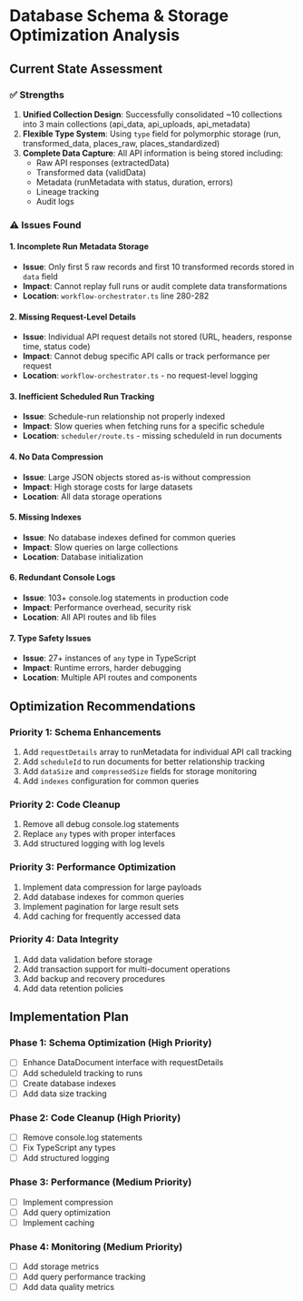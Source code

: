 # Database Schema & Storage Optimization Analysis

## Current State Assessment

### ✅ Strengths
1. **Unified Collection Design**: Successfully consolidated ~10 collections into 3 main collections (api_data, api_uploads, api_metadata)
2. **Flexible Type System**: Using `type` field for polymorphic storage (run, transformed_data, places_raw, places_standardized)
3. **Complete Data Capture**: All API information is being stored including:
   - Raw API responses (extractedData)
   - Transformed data (validData)
   - Metadata (runMetadata with status, duration, errors)
   - Lineage tracking
   - Audit logs

### ⚠️ Issues Found

#### 1. **Incomplete Run Metadata Storage**
- **Issue**: Only first 5 raw records and first 10 transformed records stored in `data` field
- **Impact**: Cannot replay full runs or audit complete data transformations
- **Location**: `workflow-orchestrator.ts` line 280-282

#### 2. **Missing Request-Level Details**
- **Issue**: Individual API request details not stored (URL, headers, response time, status code)
- **Impact**: Cannot debug specific API calls or track performance per request
- **Location**: `workflow-orchestrator.ts` - no request-level logging

#### 3. **Inefficient Scheduled Run Tracking**
- **Issue**: Schedule-run relationship not properly indexed
- **Impact**: Slow queries when fetching runs for a specific schedule
- **Location**: `scheduler/route.ts` - missing scheduleId in run documents

#### 4. **No Data Compression**
- **Issue**: Large JSON objects stored as-is without compression
- **Impact**: High storage costs for large datasets
- **Location**: All data storage operations

#### 5. **Missing Indexes**
- **Issue**: No database indexes defined for common queries
- **Impact**: Slow queries on large collections
- **Location**: Database initialization

#### 6. **Redundant Console Logs**
- **Issue**: 103+ console.log statements in production code
- **Impact**: Performance overhead, security risk
- **Location**: All API routes and lib files

#### 7. **Type Safety Issues**
- **Issue**: 27+ instances of `any` type in TypeScript
- **Impact**: Runtime errors, harder debugging
- **Location**: Multiple API routes and components

## Optimization Recommendations

### Priority 1: Schema Enhancements
1. Add `requestDetails` array to runMetadata for individual API call tracking
2. Add `scheduleId` to run documents for better relationship tracking
3. Add `dataSize` and `compressedSize` fields for storage monitoring
4. Add `indexes` configuration for common queries

### Priority 2: Code Cleanup
1. Remove all debug console.log statements
2. Replace `any` types with proper interfaces
3. Add structured logging with log levels

### Priority 3: Performance Optimization
1. Implement data compression for large payloads
2. Add database indexes for common queries
3. Implement pagination for large result sets
4. Add caching for frequently accessed data

### Priority 4: Data Integrity
1. Add data validation before storage
2. Add transaction support for multi-document operations
3. Add backup and recovery procedures
4. Add data retention policies

## Implementation Plan

### Phase 1: Schema Optimization (High Priority)
- [ ] Enhance DataDocument interface with requestDetails
- [ ] Add scheduleId tracking to runs
- [ ] Create database indexes
- [ ] Add data size tracking

### Phase 2: Code Cleanup (High Priority)
- [ ] Remove console.log statements
- [ ] Fix TypeScript any types
- [ ] Add structured logging

### Phase 3: Performance (Medium Priority)
- [ ] Implement compression
- [ ] Add query optimization
- [ ] Implement caching

### Phase 4: Monitoring (Medium Priority)
- [ ] Add storage metrics
- [ ] Add query performance tracking
- [ ] Add data quality metrics
